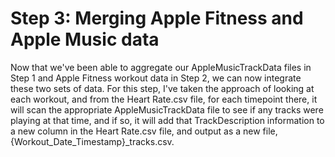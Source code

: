 # Step 3: Merging Apple Fitness and Apple Music data

Now that we've been able to aggregate our AppleMusicTrackData files in Step 1 and Apple Fitness workout data in Step 2, we can now integrate these two sets of data. For this step, I've taken the approach of looking at each workout, and from the Heart Rate.csv file, for each timepoint there, it will scan the appropriate AppleMusicTrackData file to see if any tracks were playing at that time, and if so, it will add that TrackDescription information to a new column in the Heart Rate.csv file, and output as a new file, {Workout_Date_Timestamp}_tracks.csv.
